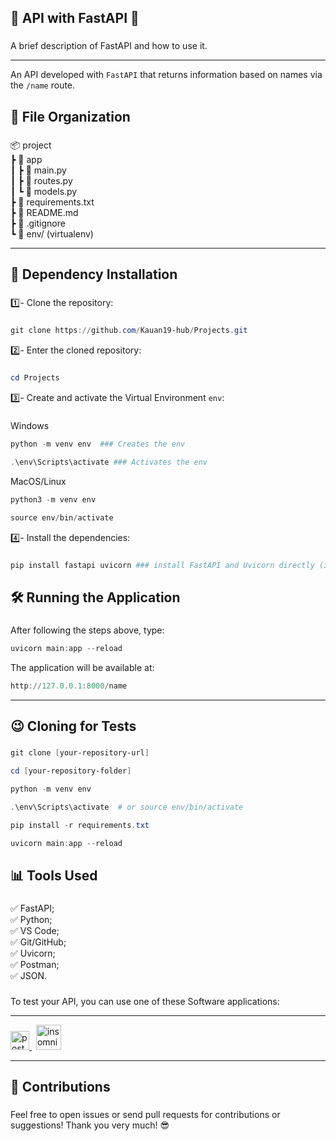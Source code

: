 **<h2>🏅 API with FastAPI 🏅</h2>**

###

A brief description of FastAPI and how to use it.

---

An API developed with `FastAPI` that returns information based on names via the `/name` route.

###

**<h2>📂 File Organization</h2>**

###

📦 project<br>
┣  📂 app<br>
┃  ┣  📑 main.py<br>
┃  ┣  📑 routes.py<br>
┃  ┗  📑 models.py<br>
┣  📑 requirements.txt<br>
┣  📑 README.md<br>
┣  📑 .gitignore<br>
┗  📂 env/ (virtualenv)<br>

---

**<h2>📌 Dependency Installation</h2>**

###

1️⃣- Clone the repository:

###
```powershell
git clone https://github.com/Kauan19-hub/Projects.git
```

2️⃣- Enter the cloned repository:

###
```powershell
cd Projects
```

3️⃣- Create and activate the Virtual Environment `env`:

###

Windows
```powershell
python -m venv env  ### Creates the env

.\env\Scripts\activate ### Activates the env
```

MacOS/Linux
```powershell
python3 -m venv env

source env/bin/activate
```

4️⃣- Install the dependencies:

###
```powershell
pip install fastapi uvicorn ### install FastAPI and Uvicorn directly (if you don't have requirements.txt)
```

**<h2>🛠 Running the Application</h2>**

###

After following the steps above, type:
```powershell
uvicorn main:app --reload
```

The application will be available at:
```powershell
http://127.0.0.1:8000/name
```

---

**<h2>😉 Cloning for Tests</h2>**

###
```powershell
git clone [your-repository-url]

cd [your-repository-folder]

python -m venv env

.\env\Scripts\activate  # or source env/bin/activate

pip install -r requirements.txt

uvicorn main:app --reload
```

**<h2>📊 Tools Used</h2>**

###

✅ FastAPI;<br>
✅ Python;<br>
✅ VS Code;<br>
✅ Git/GitHub;<br>
✅ Uvicorn;<br>
✅ Postman;<br>
✅ JSON.<br>

###

To test your API, you can use one of these Software applications: 

---

<div align="left">
  <a href="https://www.postman.com/" target="blank" rel="noopener noreferrer">
    <img src="https://img.shields.io/badge/Postman-FF6C37?logo=postman&logoColor=black&style=for-the-badge" height="30" alt="postman logo" title="Download Postman" />
  </a>
  <img width="3" />
  <a href="https://insomnia.rest/download" target="blank" rel="noopener noreferrer">
    <img src="https://img.shields.io/badge/insomnia-5E00D3?logo=insomnia&logoColor=white&style=for-the-badge" height="40" alt="insomnia logo"  title="Download Insomnia" /> 
  </a>
</div>

---

**<h2>🤝 Contributions</h2>**

###

Feel free to open issues or send pull requests for contributions or suggestions! Thank you very much! 😎








